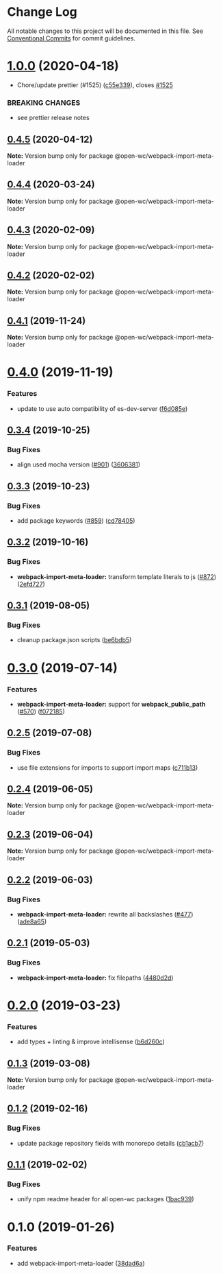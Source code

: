 # Change Log

All notable changes to this project will be documented in this file.
See [Conventional Commits](https://conventionalcommits.org) for commit guidelines.

# [1.0.0](https://github.com/open-wc/open-wc/compare/@open-wc/webpack-import-meta-loader@0.4.5...@open-wc/webpack-import-meta-loader@1.0.0) (2020-04-18)


* Chore/update prettier (#1525) ([c55e339](https://github.com/open-wc/open-wc/commit/c55e339343154aefa6665837de1b6ae013f7fe5a)), closes [#1525](https://github.com/open-wc/open-wc/issues/1525)


### BREAKING CHANGES

* see prettier release notes





## [0.4.5](https://github.com/open-wc/open-wc/compare/@open-wc/webpack-import-meta-loader@0.4.4...@open-wc/webpack-import-meta-loader@0.4.5) (2020-04-12)

**Note:** Version bump only for package @open-wc/webpack-import-meta-loader





## [0.4.4](https://github.com/open-wc/open-wc/compare/@open-wc/webpack-import-meta-loader@0.4.3...@open-wc/webpack-import-meta-loader@0.4.4) (2020-03-24)

**Note:** Version bump only for package @open-wc/webpack-import-meta-loader





## [0.4.3](https://github.com/open-wc/open-wc/compare/@open-wc/webpack-import-meta-loader@0.4.2...@open-wc/webpack-import-meta-loader@0.4.3) (2020-02-09)

**Note:** Version bump only for package @open-wc/webpack-import-meta-loader





## [0.4.2](https://github.com/open-wc/open-wc/compare/@open-wc/webpack-import-meta-loader@0.4.1...@open-wc/webpack-import-meta-loader@0.4.2) (2020-02-02)

**Note:** Version bump only for package @open-wc/webpack-import-meta-loader





## [0.4.1](https://github.com/open-wc/open-wc/compare/@open-wc/webpack-import-meta-loader@0.4.0...@open-wc/webpack-import-meta-loader@0.4.1) (2019-11-24)

**Note:** Version bump only for package @open-wc/webpack-import-meta-loader





# [0.4.0](https://github.com/open-wc/open-wc/compare/@open-wc/webpack-import-meta-loader@0.3.4...@open-wc/webpack-import-meta-loader@0.4.0) (2019-11-19)


### Features

* update to use auto compatibility of es-dev-server ([f6d085e](https://github.com/open-wc/open-wc/commit/f6d085eda5a05391d1a464b9e49222c78194b0d9))





## [0.3.4](https://github.com/open-wc/open-wc/compare/@open-wc/webpack-import-meta-loader@0.3.3...@open-wc/webpack-import-meta-loader@0.3.4) (2019-10-25)


### Bug Fixes

* align used mocha version ([#901](https://github.com/open-wc/open-wc/issues/901)) ([3606381](https://github.com/open-wc/open-wc/commit/3606381))





## [0.3.3](https://github.com/open-wc/open-wc/compare/@open-wc/webpack-import-meta-loader@0.3.2...@open-wc/webpack-import-meta-loader@0.3.3) (2019-10-23)


### Bug Fixes

* add package keywords ([#859](https://github.com/open-wc/open-wc/issues/859)) ([cd78405](https://github.com/open-wc/open-wc/commit/cd78405))





## [0.3.2](https://github.com/open-wc/open-wc/compare/@open-wc/webpack-import-meta-loader@0.3.1...@open-wc/webpack-import-meta-loader@0.3.2) (2019-10-16)


### Bug Fixes

* **webpack-import-meta-loader:** transform template literals to js ([#872](https://github.com/open-wc/open-wc/issues/872)) ([2efd727](https://github.com/open-wc/open-wc/commit/2efd727))





## [0.3.1](https://github.com/open-wc/open-wc/compare/@open-wc/webpack-import-meta-loader@0.3.0...@open-wc/webpack-import-meta-loader@0.3.1) (2019-08-05)


### Bug Fixes

* cleanup package.json scripts ([be6bdb5](https://github.com/open-wc/open-wc/commit/be6bdb5))





# [0.3.0](https://github.com/open-wc/open-wc/compare/@open-wc/webpack-import-meta-loader@0.2.5...@open-wc/webpack-import-meta-loader@0.3.0) (2019-07-14)


### Features

* **webpack-import-meta-loader:** support for __webpack_public_path__ ([#570](https://github.com/open-wc/open-wc/issues/570)) ([f072185](https://github.com/open-wc/open-wc/commit/f072185))





## [0.2.5](https://github.com/open-wc/open-wc/compare/@open-wc/webpack-import-meta-loader@0.2.4...@open-wc/webpack-import-meta-loader@0.2.5) (2019-07-08)


### Bug Fixes

* use file extensions for imports to support import maps ([c711b13](https://github.com/open-wc/open-wc/commit/c711b13))





## [0.2.4](https://github.com/open-wc/open-wc/compare/@open-wc/webpack-import-meta-loader@0.2.3...@open-wc/webpack-import-meta-loader@0.2.4) (2019-06-05)

**Note:** Version bump only for package @open-wc/webpack-import-meta-loader





## [0.2.3](https://github.com/open-wc/open-wc/compare/@open-wc/webpack-import-meta-loader@0.2.2...@open-wc/webpack-import-meta-loader@0.2.3) (2019-06-04)

**Note:** Version bump only for package @open-wc/webpack-import-meta-loader





## [0.2.2](https://github.com/open-wc/open-wc/compare/@open-wc/webpack-import-meta-loader@0.2.1...@open-wc/webpack-import-meta-loader@0.2.2) (2019-06-03)


### Bug Fixes

* **webpack-import-meta-loader:** rewrite all backslashes ([#477](https://github.com/open-wc/open-wc/issues/477)) ([ade8a65](https://github.com/open-wc/open-wc/commit/ade8a65))





## [0.2.1](https://github.com/open-wc/open-wc/compare/@open-wc/webpack-import-meta-loader@0.2.0...@open-wc/webpack-import-meta-loader@0.2.1) (2019-05-03)


### Bug Fixes

* **webpack-import-meta-loader:** fix filepaths ([4480d2d](https://github.com/open-wc/open-wc/commit/4480d2d))





# [0.2.0](https://github.com/open-wc/open-wc/compare/@open-wc/webpack-import-meta-loader@0.1.3...@open-wc/webpack-import-meta-loader@0.2.0) (2019-03-23)


### Features

* add types + linting & improve intellisense ([b6d260c](https://github.com/open-wc/open-wc/commit/b6d260c))





## [0.1.3](https://github.com/open-wc/open-wc/compare/@open-wc/webpack-import-meta-loader@0.1.2...@open-wc/webpack-import-meta-loader@0.1.3) (2019-03-08)

**Note:** Version bump only for package @open-wc/webpack-import-meta-loader





## [0.1.2](https://github.com/open-wc/open-wc/compare/@open-wc/webpack-import-meta-loader@0.1.1...@open-wc/webpack-import-meta-loader@0.1.2) (2019-02-16)


### Bug Fixes

* update package repository fields with monorepo details ([cb1acb7](https://github.com/open-wc/open-wc/commit/cb1acb7))





## [0.1.1](https://github.com/open-wc/open-wc/tree/master/packages/webpack-import-meta-loader/compare/@open-wc/webpack-import-meta-loader@0.1.0...@open-wc/webpack-import-meta-loader@0.1.1) (2019-02-02)


### Bug Fixes

* unify npm readme header for all open-wc packages ([1bac939](https://github.com/open-wc/open-wc/tree/master/packages/webpack-import-meta-loader/commit/1bac939))





# 0.1.0 (2019-01-26)


### Features

* add webpack-import-meta-loader ([38dad6a](https://github.com/open-wc/open-wc/tree/master/packages/webpack-import-meta-loader/commit/38dad6a))
